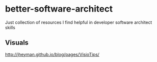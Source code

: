 # better-software-architect
Just collection of resources I find helpful in developer software architect skills


## Visuals

http://jheyman.github.io/blog/pages/VisioTips/
